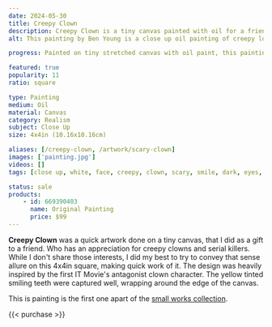 ```yaml
---
date: 2024-05-30
title: Creepy Clown
description: Creepy Clown is a tiny canvas painted with oil for a friend of mine and her appreciation of creepy/scary clowns.
alt: This painting by Ben Young is a close up oil painting of creepy looking clown's nose and part of it's scary smile.

progress: Painted on tiny stretched canvas with oil paint, this painting was painted like most of my realism works. After drawing a basic pencil guide, in this case just a circle for the nose and the lines for the eyes and smile. Starting the painting process from the top left corner and painting my way down to the bottom right corner, section by section. To avoid smudging my hand on existing wet paint. Being a small work, it only took a few hours to complete this artwork. Most of that time was spent at the table with my date, as they painted their own tiny canvas with me.

featured: true
popularity: 11
ratio: square

type: Painting
medium: Oil
material: Canvas
category: Realism
subject: Close Up
size: 4x4in (10.16x10.16cm)

aliases: [/creepy-clown, /artwork/scary-clown]
images: ['painting.jpg']
videos: []
tags: [close up, white, face, creepy, clown, scary, smile, dark, eyes, red, nose, oil, paint, narrative, realism, sold, small works series]

status: sale
products:
    - id: 669390403
      name: Original Painting
      price: $99
---
```


**Creepy Clown** was a quick artwork done on a tiny canvas, that I did as a gift to a friend. Who has an appreciation for creepy clowns and serial killers. While I don't share those interests, I did my best to try to convey that sense allure on this 4x4in square, making quick work of it. The design was heavily inspired by the first IT Movie's antagonist clown character. The yellow tinted smiling teeth were captured well, wrapping around the edge of the canvas.

This is painting is the first one apart of the [small works collection](/tags/small-works-series).

{{< purchase >}}